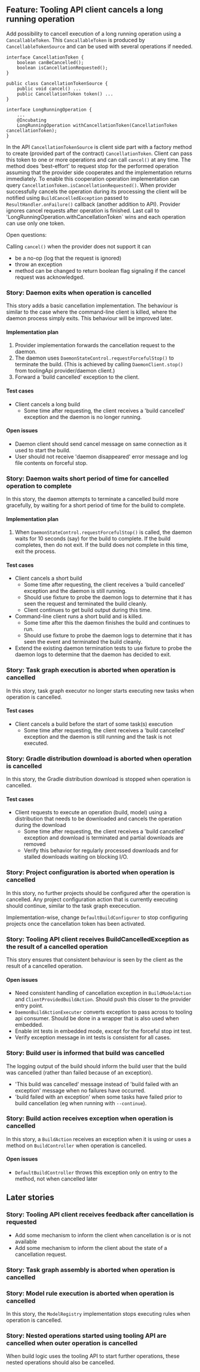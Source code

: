 ## Feature: Tooling API client cancels a long running operation

Add possibility to cancell execution of a long running operation using a `CancallableToken`. 
This `CancallableToken` is produced by `CancellableTokenSource` and can be used with several operations if needed.

    interface CancellationToken {
        boolean canBeCancelled();
        boolean isCancellationRequested();
    }

    public class CancellationTokenSource {
        public void cancel() ...
        public CancellationToken token() ...
    }

    interface LongRunningOperation {
        ...
        @Incubating
        LongRunningOperation withCancellationToken(CancellationToken cancellationToken);
    }

In the API `CancellationTokenSource` is client side part with a factory method to create (provided part of the contract) `CancellationToken`. 
Client can pass this token to one or more operations and can call `cancel()` at any time.
The method does 'best-effort' to request stop for the performed operation assuming that the provider side cooperates and the implementation returns immediately.
To enable this cooperation operation implementation can query `CancellationToken.isCancellationRequested()`.
When provider successfully cancels the operation during its processing the client will be notified using `BuildCancelledException` passed to `ResultHandler.onFailure()` callback (another addition to API).
Provider ignores cancel requests after operation is finished.
Last call to 'LongRunningOperation.withCancellationToken` wins and each operation can use only one token.

Open questions:

Calling `cancel()` when the provider does not support it can 

- be a no-op (log that the request is ignored)
- throw an exception
- method can be changed to return boolean flag signaling if the cancel request was acknowledged.

### Story: Daemon exits when operation is cancelled

This story adds a basic cancellation implementation. The behaviour is similar to the case where the command-line client is killed, where the daemon
process simply exits. This behaviour will be improved later.

#### Implementation plan

1. Provider implementation forwards the cancellation request to the daemon.
2. The daemon uses `DaemonStateControl.requestForcefulStop()` to terminate the build. (This is achieved by calling `DaemonClient.stop()` from toolingApi provider/daemon client.)
3. Forward a 'build cancelled' exception to the client.

#### Test cases

- Client cancels a long build
    - Some time after requesting, the client receives a 'build cancelled' exception and the daemon is no longer running.

#### Open issues

- Daemon client should send cancel message on same connection as it used to start the build.
- User should not receive 'daemon disappeared' error message and log file contents on forceful stop.

### Story: Daemon waits short period of time for cancelled operation to complete

In this story, the daemon attempts to terminate a cancelled build more gracefully, by waiting for a short period of time for the build to complete.

#### Implementation plan

1. When `DaemonStateControl.requestForcefulStop()` is called, the daemon waits for 10 seconds (say) for the build to complete. If the build
completes, then do not exit. If the build does not complete in this time, exit the process.

#### Test cases

- Client cancels a short build
    - Some time after requesting, the client receives a 'build cancelled' exception and the daemon is still running.
    - Should use fixture to probe the daemon logs to determine that it has seen the request and terminated the build cleanly.
    - Client continues to get build output during this time.
- Command-line client runs a short build and is killed.
    - Some time after this the daemon finishes the build and continues to run.
    - Should use fixture to probe the daemon logs to determine that it has seen the event and terminated the build cleanly.
- Extend the existing daemon termination tests to use fixture to probe the daemon logs to determine that the daemon has decided to exit.

### Story: Task graph execution is aborted when operation is cancelled

In this story, task graph executor no longer starts executing new tasks when operation is cancelled.

#### Test cases

- Client cancels a build before the start of some task(s) execution
    - Some time after requesting, the client receives a 'build cancelled' exception and the daemon is still running and the task is not executed.

### Story: Gradle distribution download is aborted when operation is cancelled

In this story, the Gradle distribution download is stopped when operation is cancelled.

#### Test cases

- Client requests to execute an operation (build, model) using a distribution that needs to be downloaded and cancels the operation during the download
    - Some time after requesting, the client receives a 'build cancelled' exception and download is terminated and partial downloads are removed
    - Verify this behavior for regularly processed downloads and for stalled downloads waiting on blocking I/O.

### Story: Project configuration is aborted when operation is cancelled

In this story, no further projects should be configured after the operation is cancelled. Any project configuration
action that is currently executing should continue, similar to the task graph exececution.

Implementation-wise, change `DefaultBuildConfigurer` to stop configuring projects once the cancellation
token has been activated.

### Story: Tooling API client receives BuildCancelledException as the result of a cancelled operation

This story ensures that consistent behaviour is seen by the client as the result of a cancelled operation.

#### Open issues

- Need consistent handling of cancellation exception in `BuildModelAction` and `ClientProvidedBuildAction`. Should push this closer to the provider entry point.
- `DaemonBuildActionExecuter` converts exception to pass across to tooling api consumer. Should be done in a wrapper that is also used when embedded.
- Enable int tests in embedded mode, except for the forceful stop int test.
- Verify exception message in int tests is consistent for all cases.

### Story: Build user is informed that build was cancelled

The logging output of the build should inform the build user that the build was cancelled (rather than failed because of an exception).

- 'This build was cancelled' message instead of 'build failed with an exception' message when no failures have occurred.
- 'build failed with an exception' when some tasks have failed prior to build cancellation (eg when running with `--continue`).

### Story: Build action receives exception when operation is cancelled

In this story, a `BuildAction` receives an exception when it is using or uses a method on `BuildController` when operation is cancelled.

#### Open issues

- `DefaultBuildController` throws this exception only on entry to the method, not when cancelled later

## Later stories

### Story: Tooling API client receives feedback after cancellation is requested

- Add some mechanism to inform the client when cancellation is or is not available
- Add some mechanism to inform the client about the state of a cancellation request.

### Story: Task graph assembly is aborted when operation is cancelled

### Story: Model rule execution is aborted when operation is cancelled

In this story, the `ModelRegistry` implementation stops executing rules when operation is cancelled.

### Story: Nested operations started using tooling API are cancelled when outer operation is cancelled

When build logic uses the tooling API to start further operations, these nested operations should also be cancelled.

